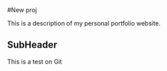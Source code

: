 #New proj


This is a description of my personal portfolio website.

## SubHeader

This is a test on Git